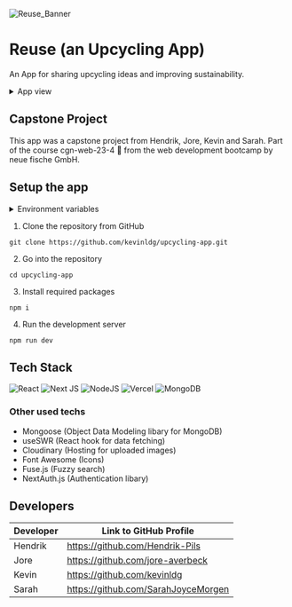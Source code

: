 ![Reuse_Banner](https://github.com/kevinldg/upcycling-app/assets/68171149/36b07e2a-865b-4308-9f5e-98129bda830e)

# Reuse (an Upcycling App)

An App for sharing upcycling ideas and improving sustainability.

<details>
  <br/>
  <summary>App view</summary>
  
  ![image](https://github.com/kevinldg/upcycling-app/assets/68171149/1acf2248-06af-4934-b905-46206fa6005e)
</details>

## Capstone Project

This app was a capstone project from Hendrik, Jore, Kevin and Sarah. Part of the course cgn-web-23-4 🐉 from the web development bootcamp by neue fische GmbH.

## Setup the app

<details>
  <br/>
  <summary>Environment variables</summary>
  
  ```
  MONGODB_URI =
  
  GITHUB_CLIENT_ID =
  GITHUB_CLIENT_SECRET =
  
  NEXTAUTH_SECRET =
  
  NEXT_PUBLIC_CLOUDINARY_CLOUD_NAME =
  CLOUDINARY_API_KEY =
  CLOUDINARY_API_SECRET =
  ```
</details>

1. Clone the repository from GitHub
```
git clone https://github.com/kevinldg/upcycling-app.git
```
2. Go into the repository
```
cd upcycling-app
```
3. Install required packages
```
npm i
```
4. Run the development server
```
npm run dev
```

## Tech Stack

![React](https://img.shields.io/badge/react-%2320232a.svg?style=for-the-badge&logo=react&logoColor=%2361DAFB)
![Next JS](https://img.shields.io/badge/Next-black?style=for-the-badge&logo=next.js&logoColor=white)
![NodeJS](https://img.shields.io/badge/node.js-6DA55F?style=for-the-badge&logo=node.js&logoColor=white)
![Vercel](https://img.shields.io/badge/vercel-%23000000.svg?style=for-the-badge&logo=vercel&logoColor=white)
![MongoDB](https://img.shields.io/badge/MongoDB-%234ea94b.svg?style=for-the-badge&logo=mongodb&logoColor=white)

### Other used techs

- Mongoose (Object Data Modeling libary for MongoDB)
- useSWR (React hook for data fetching)
- Cloudinary (Hosting for uploaded images)
- Font Awesome (Icons)
- Fuse.js (Fuzzy search)
- NextAuth.js (Authentication libary)

## Developers

| Developer | Link to GitHub Profile |
| -------------- | -------------------------------------------- |
| Hendrik | https://github.com/Hendrik-Pils |
| Jore | https://github.com/jore-averbeck |
| Kevin | https://github.com/kevinldg |
| Sarah | https://github.com/SarahJoyceMorgen |

<!--

Hendrik: https://github.com/Hendrik-Pils <br/>
Jore: https://github.com/jore-averbeck <br/>
Kevin: https://github.com/kevinldg <br/>
Sarah: https://github.com/SarahJoyceMorgen

-->
